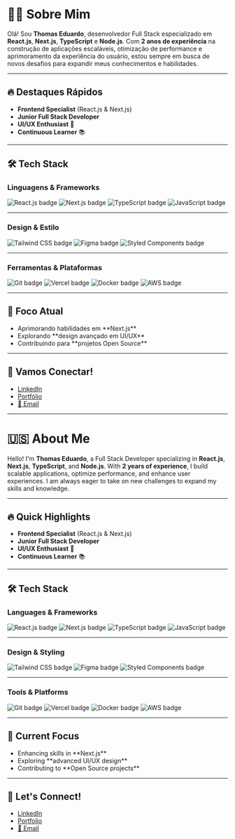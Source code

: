 # 👨‍💻 **Sobre Mim**
Olá! Sou **Thomas Eduardo**, desenvolvedor Full Stack especializado em **React.js**, **Next.js**, **TypeScript** e **Node.js**. Com **2 anos de experiência** na construção de aplicações escaláveis, otimização de performance e aprimoramento da experiência do usuário, estou sempre em busca de novos desafios para expandir meus conhecimentos e habilidades.

---

## 🔥 **Destaques Rápidos**
<ul>
  <li><strong>Frontend Specialist</strong> (React.js & Next.js)</li>
  <li><strong>Junior Full Stack Developer</strong></li>
  <li><strong>UI/UX Enthusiast</strong> 🎨</li>
  <li><strong>Continuous Learner</strong> 📚</li>
</ul>

---

## 🛠️ **Tech Stack**

### **Linguagens & Frameworks**
<p>
  <img src="https://img.shields.io/badge/-React.js-61DAFB?style=flat-square&logo=react&logoColor=black" alt="React.js badge">
  <img src="https://img.shields.io/badge/-Next.js-000000?style=flat-square&logo=next.js&logoColor=white" alt="Next.js badge">
  <img src="https://img.shields.io/badge/-TypeScript-007ACC?style=flat-square&logo=typescript&logoColor=white" alt="TypeScript badge">
  <img src="https://img.shields.io/badge/-JavaScript-F7DF1E?style=flat-square&logo=javascript&logoColor=black" alt="JavaScript badge">
</p>

---

### **Design & Estilo**
<p>
  <img src="https://img.shields.io/badge/-Tailwind%20CSS-06B6D4?style=flat-square&logo=tailwind-css&logoColor=white" alt="Tailwind CSS badge">
  <img src="https://img.shields.io/badge/-Figma-F24E1E?style=flat-square&logo=figma&logoColor=white" alt="Figma badge">
  <img src="https://img.shields.io/badge/-Styled%20Components-DB7093?style=flat-square&logo=styled-components&logoColor=white" alt="Styled Components badge">
</p>

---

### **Ferramentas & Plataformas**
<p>
  <img src="https://img.shields.io/badge/-Git-F05032?style=flat-square&logo=git&logoColor=white" alt="Git badge">
  <img src="https://img.shields.io/badge/-Vercel-000000?style=flat-square&logo=vercel&logoColor=white" alt="Vercel badge">
  <img src="https://img.shields.io/badge/-Docker-2496ED?style=flat-square&logo=docker&logoColor=white" alt="Docker badge">
  <img src="https://img.shields.io/badge/-AWS-232F3E?style=flat-square&logo=amazonaws&logoColor=white" alt="AWS badge">
</p>


---

## 🚀 **Foco Atual**
<ul>
  <li>Aprimorando habilidades em **Next.js**</li>
  <li>Explorando **design avançado em UI/UX**</li>
  <li>Contribuindo para **projetos Open Source**</li>
</ul>

---

## 🔗 **Vamos Conectar!**
<ul>
  <li><a href="https://linkedin.com/in/seu-perfil" target="_blank">LinkedIn</a></li>
  <li><a href="https://www.devthm.site/" target="_blank">Portfólio</a></li>
  <li><a href="mailto:developer.thomas@outlook.com.br">📧 Email</a></li>
</ul>

---

# 🇺🇸 **About Me**
Hello! I'm **Thomas Eduardo**, a Full Stack Developer specializing in **React.js**, **Next.js**, **TypeScript**, and **Node.js**. With **2 years of experience**, I build scalable applications, optimize performance, and enhance user experiences. I am always eager to take on new challenges to expand my skills and knowledge.

---

## 🔥 **Quick Highlights**
<ul>
  <li><strong>Frontend Specialist</strong> (React.js & Next.js)</li>
  <li><strong>Junior Full Stack Developer</strong></li>
  <li><strong>UI/UX Enthusiast</strong> 🎨</li>
  <li><strong>Continuous Learner</strong> 📚</li>
</ul>

---

## 🛠️ **Tech Stack**

### **Languages & Frameworks**
<p>
  <img src="https://img.shields.io/badge/-React.js-61DAFB?style=flat-square&logo=react&logoColor=black" alt="React.js badge">
  <img src="https://img.shields.io/badge/-Next.js-000000?style=flat-square&logo=next.js&logoColor=white" alt="Next.js badge">
  <img src="https://img.shields.io/badge/-TypeScript-007ACC?style=flat-square&logo=typescript&logoColor=white" alt="TypeScript badge">
  <img src="https://img.shields.io/badge/-JavaScript-F7DF1E?style=flat-square&logo=javascript&logoColor=black" alt="JavaScript badge">
</p>

---

### **Design & Styling**
<p>
  <img src="https://img.shields.io/badge/-Tailwind%20CSS-06B6D4?style=flat-square&logo=tailwind-css&logoColor=white" alt="Tailwind CSS badge">
  <img src="https://img.shields.io/badge/-Figma-F24E1E?style=flat-square&logo=figma&logoColor=white" alt="Figma badge">
  <img src="https://img.shields.io/badge/-Styled%20Components-DB7093?style=flat-square&logo=styled-components&logoColor=white" alt="Styled Components badge">
</p>


---

### **Tools & Platforms**
<p>
  <img src="https://img.shields.io/badge/-Git-F05032?style=flat-square&logo=git&logoColor=white" alt="Git badge">
  <img src="https://img.shields.io/badge/-Vercel-000000?style=flat-square&logo=vercel&logoColor=white" alt="Vercel badge">
  <img src="https://img.shields.io/badge/-Docker-2496ED?style=flat-square&logo=docker&logoColor=white" alt="Docker badge">
  <img src="https://img.shields.io/badge/-AWS-232F3E?style=flat-square&logo=amazonaws&logoColor=white" alt="AWS badge">
</p>


---

## 🚀 **Current Focus**
<ul>
  <li>Enhancing skills in **Next.js**</li>
  <li>Exploring **advanced UI/UX design**</li>
  <li>Contributing to **Open Source projects**</li>
</ul>

---

## 🔗 **Let's Connect!**
<ul>
  <li><a href="https://linkedin.com/in/seu-perfil" target="_blank">LinkedIn</a></li>
  <li><a href="https://www.devthm.site/" target="_blank">Portfolio</a></li>
  <li><a href="mailto:developer.thomas@outlook.com.br">📧 Email</a></li>
</ul>